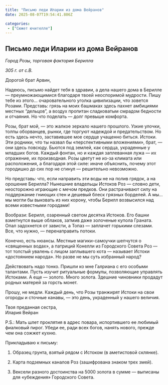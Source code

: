 ```yaml
---
title: "Письмо леди Иларии из дома Вейранов"
date: 2025-08-07T19:54:41.806Z

categories:
 - ["Сюжет ючителле"]
---
```


Письмо леди Иларии из дома Вейранов 
-----------------------------------

*Город Розы, торговая фактория Берилла*

*305 г. от с.В.*

Дорогой брат Арвин,

Надеюсь, письмо найдет тебя в здравии, а дела нашего дома в Берилле —
преумножающимися благодаря твоей неоспоримой мудрости. Пишу тебе из
этого... очаровательного уголка цивилизации, что зовется Розами.
Представь: грязь на моих башмаках здесь пахнет амбициями местных
“дельцов”, а воздух пропитан сладковатым смрадом бедности и отчаяния. Но
что поделать — долг превыше комфорта.

Розы, брат мой, — это жалкое зеркало нашего прошлого. Узкие улочки,
толпы оборванцев, рынки, где торгуют надеждой и предательством. Но есть
здесь нечто, заставившее мое сердце учащенно биться. Истоки. Эти
родники, что ты назвал бы «перспективными вложениями», брат, — они здесь
повсюду. Бьются под землей, как сердца, украденные у младших богов.
Каждый фонтан, но и каждая заплеванная лужа — их отражение, их
производная. Розы цветут не из-за климата или расположения, а благодаря
этой силе: иначе объяснить, почему этот городишко до сих пор не сгинул —
решительно невозможно.

Но представь: что, если направить эти воды не на полив грядок, а на
орошение Берилла? Нынешние владельцы Истоков Роз — словно дети,
неосторожно играющие с мечом предков. Они растрачивают силу на
поддержание гниющих стен и дешевый блеск грязных борделей. А мы... мы
могли бы выковать из них корону, чтобы Берилл возвысился над всеми
известными городами!

Вообрази: Берилл, озаренный светом десятка Истоков. Его башни взметнутся
выше облаков, затмив даже золоченые купола Граната. Опал задохнется от
зависти, а Топаз — заплачет горькими слезами. Все, что нужно, —
перенаправить потоки.

Конечно, есть нюансы. Местные магики-самоучки шепчутся о «священных
водах», а патриций Конелли из Городского Совета Роз — тот толстый
увалень с лицом заплывшего кота — называет Истоки «достоянием народа».
Но разве не мы суть избранный народ?

Действовать надо тонко. Пришли ко мне Галриана с его особыми талантами.
Пусть изучит ритуальные формулы, позволяющие управлять Истоками. А еще —
золото. Много золота. Здешние чиновники продадут родных матерей за
горсть монет.

Прошу, не медли. Каждый день, что Розы транжирят Истоки на свои огороды
и сточные канавы, — это день, украденный у нашего величия.

Твоя преданная сестра,  
Илария Вейран

P.S.: Мать шлет проклятия в адрес повара, испортившего ее любимый
фиалковый пирог. Убеди ее, ради всех богов, нанять нового, прежде чем
она сожжет кухню.

Прикладываю к письму:

1.  Образец грунта, взятый рядом с Истоком (в аметистовой склянке).

2.  Карта подземных каналов Роз (зашифрована знаком трех змей).

3.  Вексели разного достоинства на 5000 золота в сумме — выписаны для
 «убеждения» Городского Совета.
